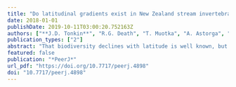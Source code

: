 ```yaml
---
title: "Do latitudinal gradients exist in New Zealand stream invertebrate metacommunities?"
date: 2018-01-01
publishDate: 2019-10-11T03:00:20.752163Z
authors: ["**J.D. Tonkin**", "R.G. Death", "T. Muotka", "A. Astorga", "D.A. Lytle"]
publication_types: ["2"]
abstract: "That biodiversity declines with latitude is well known, but whether a metacommunity process is behind this gradient has received limited attention. We tested the hypothesis that dispersal limitation is progressively replaced by mass effects with increasing latitude, along with a series of related hypotheses. We explored these hypotheses by examining metacommunity structure in stream invertebrate metacommunities spanning the length of New Zealand's two largest islands (~1,300 km), further disentangling the role of dispersal by deconstructing assemblages into strong and weak dispersers. Given the highly dynamic nature of New Zealand streams, our alternative hypothesis was that these systems are so unpredictable (at different stages of post-flood succession) that metacommunity structure is highly context dependent from region to region. We rejected our primary hypotheses, pinning this lack of fit on the strong unpredictability of New Zealand's dynamic stream ecosystems and fauna that has evolved to cope with these conditions. While local community structure turned over along this latitudinal gradient, metacommunity structure was highly context dependent and dispersal traits did not elucidate patterns. Moreover, the emergent metacommunity types exhibited no trends, nor did the important environmental variables. These results provide a cautionary tale for examining singular metacommunities. The considerable level of unexplained contingency suggests that any inferences drawn from one-offsnapshot sampling may be misleading and further points to the need for more studies on temporal dynamics of metacommunity processes."
featured: false
publication: "*PeerJ*"
url_pdf: "https://doi.org/10.7717/peerj.4898"
doi: "10.7717/peerj.4898"
---
```


